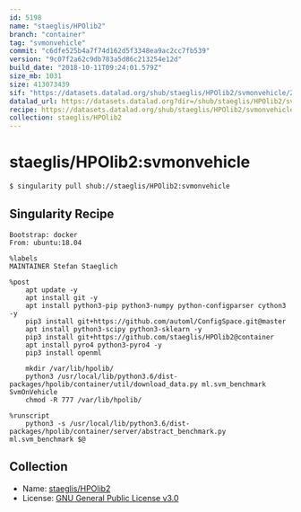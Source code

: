 ```yaml
---
id: 5198
name: "staeglis/HPOlib2"
branch: "container"
tag: "svmonvehicle"
commit: "c6dfe525b4a7f74d162d5f3348ea9ac2cc7fb539"
version: "9c07f2a62c9db783a5d86c213254e12d"
build_date: "2018-10-11T09:24:01.579Z"
size_mb: 1031
size: 413073439
sif: "https://datasets.datalad.org/shub/staeglis/HPOlib2/svmonvehicle/2018-10-11-c6dfe525-9c07f2a6/9c07f2a62c9db783a5d86c213254e12d.simg"
datalad_url: https://datasets.datalad.org?dir=/shub/staeglis/HPOlib2/svmonvehicle/2018-10-11-c6dfe525-9c07f2a6/
recipe: https://datasets.datalad.org/shub/staeglis/HPOlib2/svmonvehicle/2018-10-11-c6dfe525-9c07f2a6/Singularity
collection: staeglis/HPOlib2
---
```


# staeglis/HPOlib2:svmonvehicle

```bash
$ singularity pull shub://staeglis/HPOlib2:svmonvehicle
```

## Singularity Recipe

```singularity
Bootstrap: docker
From: ubuntu:18.04

%labels
MAINTAINER Stefan Staeglich

%post
    apt update -y
    apt install git -y
    apt install python3-pip python3-numpy python-configparser cython3 -y
    pip3 install git+https://github.com/automl/ConfigSpace.git@master
    apt install python3-scipy python3-sklearn -y
    pip3 install git+https://github.com/staeglis/HPOlib2@container
    apt install pyro4 python3-pyro4 -y
    pip3 install openml

    mkdir /var/lib/hpolib/
    python3 /usr/local/lib/python3.6/dist-packages/hpolib/container/util/download_data.py ml.svm_benchmark SvmOnVehicle
    chmod -R 777 /var/lib/hpolib/

%runscript
    python3 -s /usr/local/lib/python3.6/dist-packages/hpolib/container/server/abstract_benchmark.py ml.svm_benchmark $@
```

## Collection

 - Name: [staeglis/HPOlib2](https://github.com/staeglis/HPOlib2)
 - License: [GNU General Public License v3.0](https://api.github.com/licenses/gpl-3.0)


